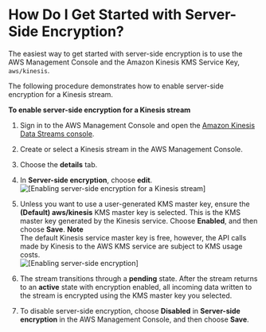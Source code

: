 # How Do I Get Started with Server\-Side Encryption?<a name="getting-started-with-sse"></a>

The easiest way to get started with server\-side encryption is to use the AWS Management Console and the Amazon Kinesis KMS Service Key, `aws/kinesis`\.

The following procedure demonstrates how to enable server\-side encryption for a Kinesis stream\.

**To enable server\-side encryption for a Kinesis stream**

1. Sign in to the AWS Management Console and open the [Amazon Kinesis Data Streams console](http://console.aws.amazon.com/kinesis/home?region=us-east-1#/streams/list)\.

1. Create or select a Kinesis stream in the AWS Management Console\.

1. Choose the **details** tab\.

1. In **Server\-side encryption**, choose **edit**\.  
![\[Enabling server-side encryption for a Kinesis stream\]](http://docs.aws.amazon.com/streams/latest/dev/images/sse-enable0.png)

1. Unless you want to use a user\-generated KMS master key, ensure the **\(Default\) aws/kinesis** KMS master key is selected\. This is the KMS master key generated by the Kinesis service\. Choose **Enabled**, and then choose **Save**\. 
**Note**  
The default Kinesis service master key is free, however, the API calls made by Kinesis to the AWS KMS service are subject to KMS usage costs\.   
![\[Enabling server-side encryption\]](http://docs.aws.amazon.com/streams/latest/dev/images/sse-enable1.png)

1. The stream transitions through a **pending** state\. After the stream returns to an **active** state with encryption enabled, all incoming data written to the stream is encrypted using the KMS master key you selected\.

1. To disable server\-side encryption, choose **Disabled** in **Server\-side encryption** in the AWS Management Console, and then choose **Save**\.